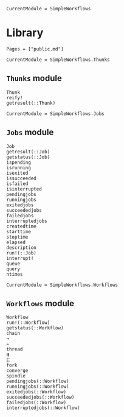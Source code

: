 ```@meta
CurrentModule = SimpleWorkflows
```

# Library

```@contents
Pages = ["public.md"]
```

```@meta
CurrentModule = SimpleWorkflows.Thunks
```

## `Thunks` module

```@docs
Thunk
reify!
getresult(::Thunk)
```

```@meta
CurrentModule = SimpleWorkflows.Jobs
```

## `Jobs` module

```@docs
Job
getresult(::Job)
getstatus(::Job)
ispending
isrunning
isexited
issucceeded
isfailed
isinterrupted
pendingjobs
runningjobs
exitedjobs
succeededjobs
failedjobs
interruptedjobs
createdtime
starttime
stoptime
elapsed
description
run!(::Job)
interrupt!
queue
query
ntimes
```

```@meta
CurrentModule = SimpleWorkflows.Workflows
```

## `Workflows` module

```@docs
Workflow
run!(::Workflow)
getstatus(::Workflow)
chain
→
←
thread
⇶
⬱
fork
converge
spindle
pendingjobs(::Workflow)
runningjobs(::Workflow)
exitedjobs(::Workflow)
succeededjobs(::Workflow)
failedjobs(::Workflow)
interruptedjobs(::Workflow)
```
